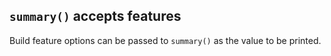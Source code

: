 ## `summary()` accepts features

Build feature options can be passed to `summary()` as the value to be printed.
